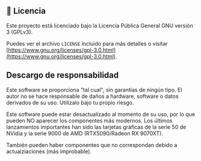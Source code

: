## 🪪 Licencia

Este proyecto está licenciado bajo la Licencia Pública General GNU versión 3 (GPLv3).

Puedes ver el archivo `LICENSE` incluido para más detalles o visitar [https://www.gnu.org/licenses/gpl-3.0.html](https://www.gnu.org/licenses/gpl-3.0.html).

## Descargo de responsabilidad

Este software se proporciona "tal cual", sin garantías de ningún tipo. El autor no se hace responsable de daños a hardware, software o datos derivados de su uso. Utilízalo bajo tu propio riesgo.

Este software puede estar desactualizado al momento de su uso, por lo que pueden NO aparecer los componentes más modernos. Los últimos lanzamientos importantes han sido las tarjetas gráficas de la serie 50 de NVidia y la serie 9000 de AMD (RTX5090/Radeon RX 9070XT).

También pueden haber componentes que no correspondan debido a actualziaciones (más improbable).